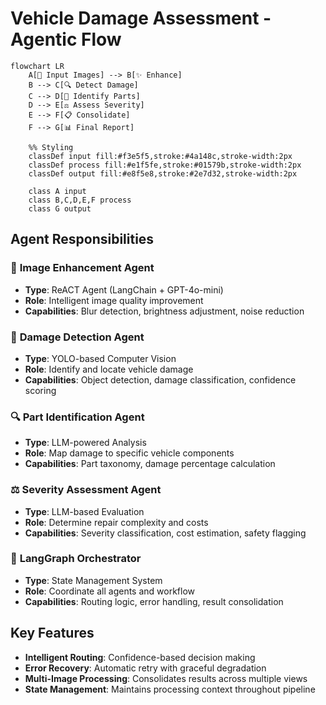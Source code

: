 # Vehicle Damage Assessment - Agentic Flow

```mermaid
flowchart LR
    A[📸 Input Images] --> B[✨ Enhance]
    B --> C[🔍 Detect Damage]
    C --> D[🔧 Identify Parts]
    D --> E[⚖️ Assess Severity]
    E --> F[📋 Consolidate]
    F --> G[📊 Final Report]
    
    %% Styling
    classDef input fill:#f3e5f5,stroke:#4a148c,stroke-width:2px
    classDef process fill:#e1f5fe,stroke:#01579b,stroke-width:2px
    classDef output fill:#e8f5e8,stroke:#2e7d32,stroke-width:2px
    
    class A input
    class B,C,D,E,F process
    class G output
```

## Agent Responsibilities

### 🤖 **Image Enhancement Agent**
- **Type**: ReACT Agent (LangChain + GPT-4o-mini)
- **Role**: Intelligent image quality improvement
- **Capabilities**: Blur detection, brightness adjustment, noise reduction

### 🎯 **Damage Detection Agent**
- **Type**: YOLO-based Computer Vision
- **Role**: Identify and locate vehicle damage
- **Capabilities**: Object detection, damage classification, confidence scoring

### 🔍 **Part Identification Agent**
- **Type**: LLM-powered Analysis
- **Role**: Map damage to specific vehicle components
- **Capabilities**: Part taxonomy, damage percentage calculation

### ⚖️ **Severity Assessment Agent**
- **Type**: LLM-based Evaluation
- **Role**: Determine repair complexity and costs
- **Capabilities**: Severity classification, cost estimation, safety flagging

### 🧠 **LangGraph Orchestrator**
- **Type**: State Management System
- **Role**: Coordinate all agents and workflow
- **Capabilities**: Routing logic, error handling, result consolidation

## Key Features
- **Intelligent Routing**: Confidence-based decision making
- **Error Recovery**: Automatic retry with graceful degradation  
- **Multi-Image Processing**: Consolidates results across multiple views
- **State Management**: Maintains processing context throughout pipeline